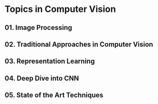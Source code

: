 # Topics in Computer Vision 

## 01. Image Processing
## 02. Traditional Approaches in Computer Vision
## 03. Representation Learning
## 04. Deep Dive into CNN
## 05. State of the Art Techniques

